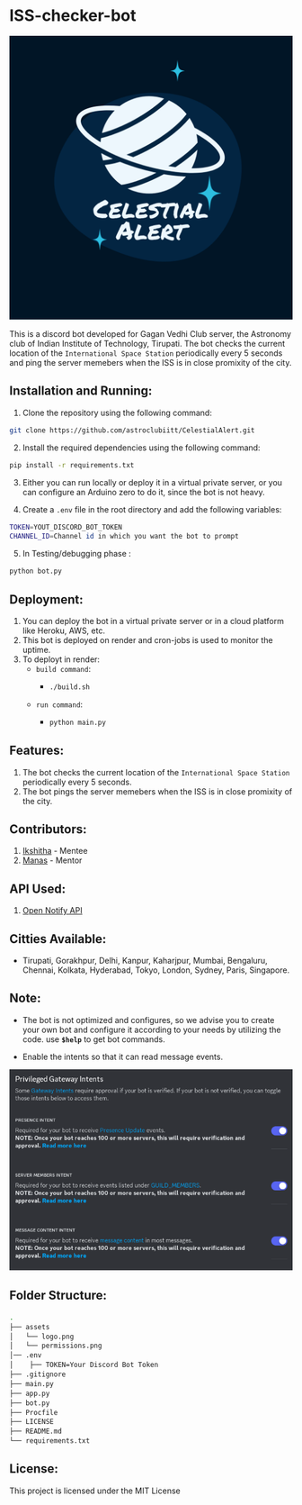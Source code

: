 # ISS-checker-bot

![Logo](https://raw.githubusercontent.com/astroclubiitt/CelestialAlert/main/assets/logo.png)

This is a discord bot developed for Gagan Vedhi Club server, the Astronomy club of Indian Institute of Technology, Tirupati. The bot checks the current location of the `International Space Station` periodically every 5 seconds and ping the server memebers when the ISS is in close promixity of the city.

## Installation and Running:

1. Clone the repository using the following command:

```bash
git clone https://github.com/astroclubiitt/CelestialAlert.git
```

2. Install the required dependencies using the following command:

```bash
pip install -r requirements.txt
```

3. Either you can run locally or deploy it in a virtual private server, or you can configure an Arduino zero to do it, since the bot is not heavy.

4. Create a `.env` file in the root directory and add the following variables:

```bash
TOKEN=YOUT_DISCORD_BOT_TOKEN
CHANNEL_ID=Channel id in which you want the bot to prompt
```

5. In Testing/debugging phase :

```bash
python bot.py
```

## Deployment:

1. You can deploy the bot in a virtual private server or in a cloud platform like Heroku, AWS, etc.
2. This bot is deployed on render and cron-jobs is used to monitor the uptime.
3. To deployt in render:
   - `build command`:
     - ```bash
       ./build.sh
       ```
   - `run command`:
     - ```bash
       python main.py
       ```

## Features:

1. The bot checks the current location of the `International Space Station` periodically every 5 seconds.
2. The bot pings the server memebers when the ISS is in close promixity of the city.

## Contributors:

1. [Ikshitha](https://github.com/Ikshitha1004) - Mentee
2. [Manas](https://github.com/scienmanas) - Mentor

## API Used:

1. [Open Notify API](http://open-notify.org/Open-Notify-API/)

## Citties Available:
 
-  Tirupati, Gorakhpur, Delhi, Kanpur, Kaharjpur, Mumbai, Bengaluru, Chennai, Kolkata, Hyderabad, Tokyo, London, Sydney, Paris, Singapore.

## Note: 

- The bot is not optimized and configures, so we advise you to create your own bot and configure it according to your needs by utilizing the code. use **`$help`** to get bot commands.

- Enable the intents so that it can read message events.

![Permissions](https://raw.githubusercontent.com/astroclubiitt/CelestialAlert/main/assets/permissions.png)

## Folder Structure:

```bash
.
├── assets
│   └── logo.png
│   └── permissions.png
│── .env
│    ├── TOKEN=Your Discord Bot Token
├── .gitignore
├── main.py
├── app.py 
├── bot.py
├── Procfile
├── LICENSE
├── README.md
└── requirements.txt
```

## License:

This project is licensed under the MIT License
